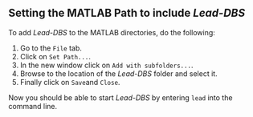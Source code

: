 ## Setting the MATLAB Path to include _Lead-DBS_
To add _Lead-DBS_ to the MATLAB directories, do the following:
1. Go to the `File` tab.
2. Click on `Set Path...`.
3. In the new window click on `Add with subfolders...`.
4. Browse to the location of the _Lead-DBS_ folder and select it.
5. Finally click on `Save`and `Close`.

Now you should be able to start _Lead-DBS_ by entering `lead` into the command line.
